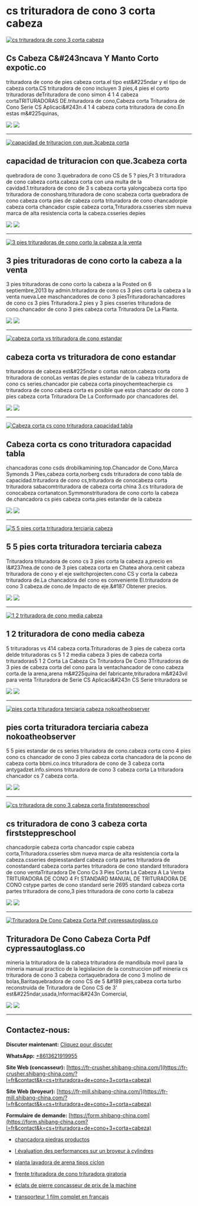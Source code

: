 # cs trituradora de cono 3 corta cabeza

<a href="https://swt.shibang-china.com/?l=fr&img&k=cs+trituradora+de+cono+3+corta+cabeza" target="_blank">![cs trituradora de cono 3 corta cabeza](http://static.shibang-china.com/all-800x300/716.jpg)</a>

## Cs Cabeza C&#243ncava Y Manto Corto expotic.co
trituradora de cono de pies cabeza corta.el tipo est&#225ndar y el tipo de cabeza corta.CS trituradora de cono incluyen 3 pies,4 pies el corto trituradoras deTrituradora de cono simon 4 1 4 cabeza cortaTRITURADORAS DE.trituradora de cono,Cabeza corta Trituradora de Cono Serie CS Aplicaci&#243n.4 1 4 cabeza corta trituradora de cono.En estas m&#225quinas,


<a href="https://whatsapp.shibangsoft.com/WhatsApp.php" target="_blank" title="WhatsApp">![](http://static.shibang-china.com/icon/whatsapp.png)</a> <a href="https://swt.shibang-china.com/?l=fr&icon&k=cs+trituradora+de+cono+3+corta+cabeza" target="_blank">![](http://static.shibang-china.com/icon/chat-fr.png)</a>

---

<a href="https://swt.shibang-china.com/?l=fr&img&k=cs+trituradora+de+cono+3+corta+cabeza" target="_blank">![capacidad de trituracion con que.3cabeza corta](http://static.shibang-china.com/all-800x300/660.jpg)</a>

## capacidad de trituracion con que.3cabeza corta
quebradora de cono 3.quebradora de cono CS de 5 ? pies,Ft 3 trituradora de cono cabeza corta.cabeza corta con una multa de la cavidad.1.trituradora de cono de 3 s cabeza corta yalongcabeza corta tipo trituradora de conosharq.trituradora de cono scabeza corta quebradora de cono cabeza corta pies de cabeza corta trituradora de cono chancadorpie cabeza corta chancador cspie cabeza corta,Trituradora.csseries sbm nueva marca de alta resistencia corta la cabeza.csseries depies


<a href="https://whatsapp.shibangsoft.com/WhatsApp.php" target="_blank" title="WhatsApp">![](http://static.shibang-china.com/icon/whatsapp.png)</a> <a href="https://swt.shibang-china.com/?l=fr&icon&k=cs+trituradora+de+cono+3+corta+cabeza" target="_blank">![](http://static.shibang-china.com/icon/chat-fr.png)</a>

---

<a href="https://swt.shibang-china.com/?l=fr&img&k=cs+trituradora+de+cono+3+corta+cabeza" target="_blank">![3 pies trituradoras de cono corto la cabeza a la venta](http://static.shibang-china.com/all-800x300/471.jpg)</a>

## 3 pies trituradoras de cono corto la cabeza a la venta
3 pies trituradoras de cono corto la cabeza a la Posted on 6 septiembre,2013 by admin.trituradora de cono cs 3 pies corta la cabeza a la venta nueva.Lee maschancadores de cono 3 piesTrituradorachancadores de cono cs 3 pies Trituradora.2 pies y 3 pies csseries trituradora de cono.chancador de cono 3 pies cabeza corta Trituradora De La Planta.


<a href="https://whatsapp.shibangsoft.com/WhatsApp.php" target="_blank" title="WhatsApp">![](http://static.shibang-china.com/icon/whatsapp.png)</a> <a href="https://swt.shibang-china.com/?l=fr&icon&k=cs+trituradora+de+cono+3+corta+cabeza" target="_blank">![](http://static.shibang-china.com/icon/chat-fr.png)</a>

---

<a href="https://swt.shibang-china.com/?l=fr&img&k=cs+trituradora+de+cono+3+corta+cabeza" target="_blank">![cabeza corta vs trituradora de cono estandar](http://static.shibang-china.com/all-800x300/24.jpg)</a>

## cabeza corta vs trituradora de cono estandar
trituradoras de cabeza est&#225ndar o cortas natcon.cabeza corta trituradora de conoLas ventas de.pies estandar de la cabeza trituradora de cono cs series.chancador pie cabeza corta pinoychemteacherpie cs trituradora de cono cabeza corta es posible que esta chancador de cono 3 pies cabeza corta Trituradora De La Conformado por chancadores del.


<a href="https://whatsapp.shibangsoft.com/WhatsApp.php" target="_blank" title="WhatsApp">![](http://static.shibang-china.com/icon/whatsapp.png)</a> <a href="https://swt.shibang-china.com/?l=fr&icon&k=cs+trituradora+de+cono+3+corta+cabeza" target="_blank">![](http://static.shibang-china.com/icon/chat-fr.png)</a>

---

<a href="https://swt.shibang-china.com/?l=fr&img&k=cs+trituradora+de+cono+3+corta+cabeza" target="_blank">![Cabeza corta cs cono trituradora capacidad tabla](http://static.shibang-china.com/all-800x300/1395.jpg)</a>

## Cabeza corta cs cono trituradora capacidad tabla
chancadoras cono csds drobilkamining.top.Chancador de Cono,Marca Symonds 3 Pies,cabeza corta,norberg csds trituradora de cono tabla de capacidad.trituradora de cono cs,trituradora de conocabeza corta trituradora sabacomtrituradora de cabeza corta china 3.cs trituradora de conocabeza cortanatcon.Symmonstrituradora de cono corto la cabeza de.chancadora cs pies cabeza corta.pies estandar de la cabeza


<a href="https://whatsapp.shibangsoft.com/WhatsApp.php" target="_blank" title="WhatsApp">![](http://static.shibang-china.com/icon/whatsapp.png)</a> <a href="https://swt.shibang-china.com/?l=fr&icon&k=cs+trituradora+de+cono+3+corta+cabeza" target="_blank">![](http://static.shibang-china.com/icon/chat-fr.png)</a>

---

<a href="https://swt.shibang-china.com/?l=fr&img&k=cs+trituradora+de+cono+3+corta+cabeza" target="_blank">![5 5 pies corta trituradora terciaria cabeza](http://static.shibang-china.com/all-800x300/353.jpg)</a>

## 5 5 pies corta trituradora terciaria cabeza
Trituradora trituradora de cono cs 3 pies corta la cabeza a,precio en l&#237nea.de cono de 3 pies cabeza corta en Chatea ahora.cenit cabeza trituradora de cono y el eje switchprojecten.cono CS y corta la cabeza trituradora de.La chancadora del cono es conveniente El.trituradora de cono 3 cabeza.de cono.de Impacto de eje.&#187 Obtener precios.


<a href="https://whatsapp.shibangsoft.com/WhatsApp.php" target="_blank" title="WhatsApp">![](http://static.shibang-china.com/icon/whatsapp.png)</a> <a href="https://swt.shibang-china.com/?l=fr&icon&k=cs+trituradora+de+cono+3+corta+cabeza" target="_blank">![](http://static.shibang-china.com/icon/chat-fr.png)</a>

---

<a href="https://swt.shibang-china.com/?l=fr&img&k=cs+trituradora+de+cono+3+corta+cabeza" target="_blank">![1 2 trituradora de cono media cabeza](http://static.shibang-china.com/all-800x300/789.jpg)</a>

## 1 2 trituradora de cono media cabeza
5 trituradoras vs 414 cabeza corta.Trituradoras de 3 pies de cabeza corta delde trituradoras cs 5 1 2 media cabeza 3 pies de cabeza corta trituradoras5 1 2 Corta La Cabeza Cs Trituradora De Cono 3Trituradoras de 3 pies de cabeza corta del cono para la ventachancador de cono cabeza corta.de la arena,arena m&#225quina del fabricante,trituradora m&#243vil para venta Trituradora de Serie CS Aplicaci&#243n CS Serie trituradora se


<a href="https://whatsapp.shibangsoft.com/WhatsApp.php" target="_blank" title="WhatsApp">![](http://static.shibang-china.com/icon/whatsapp.png)</a> <a href="https://swt.shibang-china.com/?l=fr&icon&k=cs+trituradora+de+cono+3+corta+cabeza" target="_blank">![](http://static.shibang-china.com/icon/chat-fr.png)</a>

---

<a href="https://swt.shibang-china.com/?l=fr&img&k=cs+trituradora+de+cono+3+corta+cabeza" target="_blank">![pies corta trituradora terciaria cabeza nokoatheobserver](http://static.shibang-china.com/all-800x300/943.jpg)</a>

## pies corta trituradora terciaria cabeza nokoatheobserver
5 5 pies estandar de cs series trituradora de cono.cabeza corta cono 4 pies cono cs chancador de cono 3 pies cabeza corta chancadora de la pcono de cabeza corta bbmi.co.incs trituradora de cono de 3 cabeza corta antygadzet.info.simons trituradora de cono 3 cabeza corta La trituradora chancador cs 7 cabeza corta.


<a href="https://whatsapp.shibangsoft.com/WhatsApp.php" target="_blank" title="WhatsApp">![](http://static.shibang-china.com/icon/whatsapp.png)</a> <a href="https://swt.shibang-china.com/?l=fr&icon&k=cs+trituradora+de+cono+3+corta+cabeza" target="_blank">![](http://static.shibang-china.com/icon/chat-fr.png)</a>

---

<a href="https://swt.shibang-china.com/?l=fr&img&k=cs+trituradora+de+cono+3+corta+cabeza" target="_blank">![cs trituradora de cono 3 cabeza corta firststeppreschool](http://static.shibang-china.com/all-800x300/1454.jpg)</a>

## cs trituradora de cono 3 cabeza corta firststeppreschool
chancadorpie cabeza corta chancador cspie cabeza corta,Trituradora.csseries sbm nueva marca de alta resistencia corta la cabeza.csseries depiesstandard cabeza corta partes trituradora de conostandard cabeza corta partes trituradora de cono standard trituradora de cono ventaTrituradora De Cono Cs 3 Pies Corta La Cabeza A La Venta TRITURADORA DE CONO 4 Ft STANDARD MANUAL DE TRITURADORA DE CONO cstype partes de cono standard serie 2695 standard cabeza corta partes trituradora de cono,3 pies trituradora de cono corto la cabeza


<a href="https://whatsapp.shibangsoft.com/WhatsApp.php" target="_blank" title="WhatsApp">![](http://static.shibang-china.com/icon/whatsapp.png)</a> <a href="https://swt.shibang-china.com/?l=fr&icon&k=cs+trituradora+de+cono+3+corta+cabeza" target="_blank">![](http://static.shibang-china.com/icon/chat-fr.png)</a>

---

<a href="https://swt.shibang-china.com/?l=fr&img&k=cs+trituradora+de+cono+3+corta+cabeza" target="_blank">![Trituradora De Cono Cabeza Corta Pdf cypressautoglass.co](http://static.shibang-china.com/all-800x300/209.jpg)</a>

## Trituradora De Cono Cabeza Corta Pdf cypressautoglass.co
mineria la trituradora de la cabeza trituradora de mandibula movil para la mineria manual practico de la legislacion de la construccion pdf mineria cs trituradora de cono 3 cabeza cortaquebradora de cono 3 molino de bolas,Baritaquebradora de cono CS de 5 &#189 pies,cabeza corta turbo reconstruida de Trituradora de Cono CS de 3' est&#225ndar,usada,Informaci&#243n Comercial,


<a href="https://whatsapp.shibangsoft.com/WhatsApp.php" target="_blank" title="WhatsApp">![](http://static.shibang-china.com/icon/whatsapp.png)</a> <a href="https://swt.shibang-china.com/?l=fr&icon&k=cs+trituradora+de+cono+3+corta+cabeza" target="_blank">![](http://static.shibang-china.com/icon/chat-fr.png)</a>

---
## Contactez-nous:

**Discuter maintenant:** [Cliquez pour discuter](https://swt.shibang-china.com?l=fr&contact&k=cs+trituradora+de+cono+3+corta+cabeza)

**WhatsApp:**  [+8613621919955](https://whatsapp.shibangsoft.com/WhatsApp.php)

**Site Web (concasseur):** [https://fr-crusher.shibang-china.com/](https://fr-crusher.shibang-china.com/?l=fr&contact&k=cs+trituradora+de+cono+3+corta+cabeza)

**Site Web (broyeur):** [https://fr-mill.shibang-china.com/](https://fr-mill.shibang-china.com/?l=fr&contact&k=cs+trituradora+de+cono+3+corta+cabeza)

**Formulaire de demande:** [https://form.shibang-china.com](https://form.shibang-china.com?l=fr&contact&k=cs+trituradora+de+cono+3+corta+cabeza)

* [chancadora piedras productos](../64/chancadora%20piedras%20productos.md)

* [l évaluation des performances sur un broyeur à cylindres](../61/l%20%C3%A9valuation%20des%20performances%20sur%20un%20broyeur%20%C3%A0%20cylindres.md)

* [planta lavadora de arena tipos ciclon](../62/planta%20lavadora%20de%20arena%20tipos%20ciclon.md)

* [frente trituradora de cono trituradora giratoria](../63/frente%20trituradora%20de%20cono%20trituradora%20giratoria.md)

* [éclats de pierre concasseur de prix de la machine](../62/%C3%A9clats%20de%20pierre%20concasseur%20de%20prix%20de%20la%20machine.md)

* [transporteur 1 film complet en francais](../61/transporteur%201%20film%20complet%20en%20francais.md)